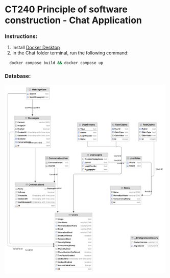 # CT240 Principle of software construction - Chat Application

### Instructions:
1. Install [Docker Desktop](https://www.docker.com/products/docker-desktop/)
2. In the Chat folder terminal, run the following command:
  ```zsh
    docker compose build && docker compose up
  ```
### Database:
![database](./img/database.png)



